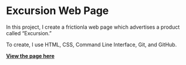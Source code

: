 # Excursion Web Page

In this project, I create a frictionla web page which advertises a product called “Excursion.”

To create, I use  HTML, CSS, Command Line Interface, Git, and GitHub.

[**View the page here**](https://ktreharrison.github.io/excursion/)
